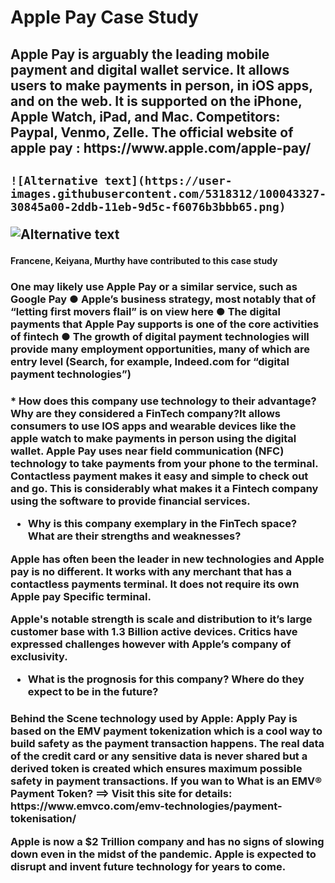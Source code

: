 # Apple Pay  Case Study
  
  <h2> Apple Pay is arguably the leading mobile payment and digital wallet service. It allows users to make payments in person, in iOS apps, and on the web. It is supported on the iPhone, Apple Watch, iPad, and Mac. 
Competitors: Paypal, Venmo, Zelle. The official website of apple pay :
	https://www.apple.com/apple-pay/<h2>
	
	![Alternative text](https://user-images.githubusercontent.com/5318312/100043327-30845a00-2ddb-11eb-9d5c-f6076b3bbb65.png)
  
![Alternative text](https://www.dcecu.org/assets/images/apple-pay-mark-web.jpg)

<h4>Francene, Keiyana, Murthy have contributed to this case study<h4>

  <h3> One may likely use Apple Pay or a similar service, such as Google Pay
● Apple’s business strategy, most notably that of “letting first movers flail” is on view here
● The digital payments that Apple Pay supports is one of the core activities of fintech
● The growth of digital payment technologies will provide many employment opportunities, many
of which are entry level (Search, for example, Indeed.com for “digital payment technologies”)<h3>
	
   <h3>
   * How does this company use technology to their advantage? Why are they considered a FinTech company?
​It allows consumers to use IOS apps and wearable devices like the apple watch to make payments in person using the digital wallet. Apple Pay uses near field communication (NFC) technology to take payments from your phone to the terminal. Contactless payment makes it easy and simple to check out and go. This is considerably what makes it a Fintech company using the software to provide financial services. 
 
   * Why is this company exemplary in the FinTech space? What are their strengths and weaknesses?
 
Apple has often been the leader in new technologies and Apple pay is no different. It works with any merchant that has a contactless payments terminal. It does not require its own Apple pay Specific terminal. 
 
Apple's notable strength is scale and distribution to it’s large customer base with 1.3 Billion active devices. Critics have expressed challenges however with Apple’s company of exclusivity.
	
   * What is the prognosis for this company? Where do they expect to be in the future?
   
  <h3> Behind the Scene technology used by Apple:
	Apply Pay is based on the EMV payment tokenization which is a cool way to build safety as the payment transaction happens. The real data of the credit card or any sensitive data is never shared but a derived token is created which ensures maximum possible safety in payment transactions. If you wan to   What is an EMV® Payment Token? ==> Visit this site for details: https://www.emvco.com/emv-technologies/payment-tokenisation/

 
Apple is now a $2 Trillion company and has no signs of slowing down even in the midst of the pandemic. Apple is expected to disrupt and invent future technology for years to come.
<h3>



